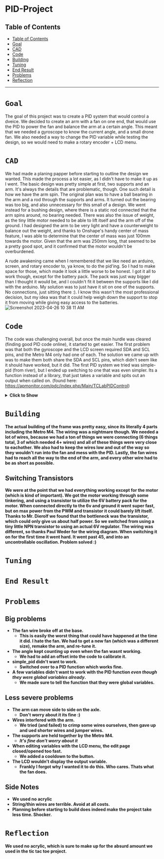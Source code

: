 # PID-Project

## Table of Contents
* [Table of Contents](#TableOfContents)
* [Goal](#Goal)
* [CAD](#CAD)
* [Code](#Code)
* [Building](#Building)
* [Tuning](#Tuning)
* [End Result](#EndResult)
* [Problems](#Problems)
* [Reflection](#Reflection)
---
# `Goal`
The goal of this project was to create a PID system that would control a dveice. We decided to create an arm with a fan on one end, that would use the PID to power the fan and balance the arm at a certain angle. This meant that we needed a gyroscope to know the current angle, and a small drone fan. We also needed a way to change the PID variable while testing the design, so we would need to make a rotary encoder + LCD menu.

# `CAD`
We had made a planing papper before starting to outline the design we wanted. This made the process a lot easier, as I didn't have to make it up as I went. The basic design was pretty simple at first, two supports and an arm. It's always the details that are problematic, though. One such detail is how we have the arm spin. The original plan was to have a ball bearing in the arm and a rod through the supports and arms. It turned out the bearing was too big, and also unnecessary for this small of a design. We went instead for a bushing design, where there is a static rod connected that the arm spins around, no bearing needed.
There was also the issue of weight, as the tiny little motor needed to be able to lift itself and the arm off of the ground. I had designed the arm to be very light and have a counterweight to balance out the weight, and thanks to Onshape's handy center of mass feature, I was able to determine that the center of mass was just 100mm towards the motor. Given that the arm was 250mm long, that seemed to be a pretty good spot, and it confirmed that the motor wouldn't be overburdened. 

A rude awakening came when I remembered that we like need an arduino, screen, and rotary encoder to, ya know, to do the pid'ing. So I had to make space for those, which made it look a little worse to be honest. I got it all to work though, except for the battery pack. The pack was just way bigger than I thought it would be, and I couldn't fit it between the supports like I did with the arduino. My solution was to just have it sit on one of the supports. No connections, just sitting there :). I know this wasn't the most professional decision, but my idea was that it could help weigh down the support to stop it from moving while giving easy access to the batteries.
![Screenshot 2023-04-26 10 38 11 AM](https://user-images.githubusercontent.com/113116247/234610805-64f86760-13fe-4a1f-bbc3-2b34732a7c41.png)


# `Code`
The code was challenging overall, but once the main hurdle was cleared (finding good PID code online), it started to get easier. The first problem was that both the gyroscope and the LCD screen required SDA and SCL pins, and the Metro M4 only had one of each. The solution we came up with was to make them both share the SDA and SCL pins, which didn't seem like it should have worked, but it did. The first PID system we tried was simple-pid (from river), but I ended up switching to one that was even simpler. Its a function instead of a library, that just takes a variable and spits out an output when called on. (found here: https://apmonitor.com/pdc/index.php/Main/TCLabPIDControl) 

<details>
<summary><b>Click to Show<b></summary>
        
<p>
        
```

import board
from lcd.lcd import LCD
from lcd.i2c_pcf8574_interface import I2CPCF8574Interface
import time
import rotaryio
import digitalio
import adafruit_mpu6050
import pwmio

# get and i2c object
i2c = board.I2C()
fan = pwmio.PWMOut(board.D7, duty_cycle=0, frequency=440, variable_frequency=True)
# some LCDs are 0x3f... some are 0x27.

mpu = adafruit_mpu6050.MPU6050(i2c)
lcd = LCD(I2CPCF8574Interface(i2c, 0x27), num_rows=2, num_cols=16)
#screen test
lcd.print("hey")
print("hey")
time.sleep(1)
lcd.clear()
#setting up stuff
encoder = rotaryio.IncrementalEncoder(board.D1, board.D2, divisor=2)
button = digitalio.DigitalInOut(board.D3)
button.direction = digitalio.Direction.INPUT
button.pull = digitalio.Pull.UP
# on/off switch setup
switch = digitalio.DigitalInOut(board.D8)
switch.direction = digitalio.Direction.INPUT
switch.pull = digitalio.Pull.UP

#subtract 12.9 degrees
#variable soup
KP = 1
KI = 1
KD = 1
encoder.position = 0
menu = 1
m_edit = False
last_position = -2
Set = 45
dt = .1
prev = 0
deg = -12.9
ierr = 0
op = 0
P = 0
I = 0
D = 0
#defining the pid function
def pid(Set,ierr,dt,KP,KI,KD):
        global prev
        global deg
        # Parameters in terms of PID coefficients
        op0 = 0
        # upper and lower bounds on heater level
        ophi = 100
        oplo = 10
        # calculate the error
        print("deg = "+str(deg))
        prev = deg
        
        deg=(round(float(mpu.gyro[0])+0.038, 1)*(dt)*(180/3.14159))+prev
        # calculate the measurement derivative
        dpv = (deg - prev) / dt
        error = Set-deg
        # calculate the integral error
        ierr = ierr + KI * error * dt


        # calculate the PID output
        P = KP * error
        I = ierr
        D = -KD * dpv
        op = op0 + P + I + D
        # implement anti-reset windup
        if op < oplo or op > ophi:
            I = I - KI * error * dt
            # clip output
            op = max(oplo,min(ophi,op))
        # return the controller output and PID terms
        return [op,P,I,D,error]

while True:
    print(str(pid(Set,ierr,dt,KP,KI,KD)))
    
    position = encoder.position
    if position > last_position: # Changes the PID values if edit mode is on, changes the menu if edit mode is off
        if m_edit == True:
            if menu == 1:
                KP += 1
            elif menu == 2:
                KI += 1
            elif menu == 3:
                KD += 1
        else:
            menu+=1
    elif position < last_position:
        if m_edit == True:
            if menu == 1:
                KP -= 1
            elif menu == 2:
                KI -= 1
            elif menu == 3:
                KD -= 1
        else:
            menu-=1

    if menu == 0: # Stops the menu from going too far
        menu = 3
    elif menu > 3:
        menu = 1

# checks which page is selected
    if position != last_position or not button.value:
        lcd.clear()
        if menu == 1:
            lcd.print("kP = "+str(KP))
        if menu == 2:
            lcd.print("kI = "+str(KI))
        if menu == 3:
            lcd.print("kD = "+str(KD))
        if m_edit == True:
            lcd.print("          Editing ^v")

    if not button.value:   # Toggles the edit mode
       if m_edit == False:
            m_edit = True
       else:
            m_edit = False

    last_position = position
    time.sleep(dt) # Sleeps for a controlled amount of time to make the gyroscope and PID work.
    print("-------------")
```
</p>  
    
</details>
        
# `Building`
The actual building of the frame was pretty easy, since its literally 4 parts including the Metro M4. The wiring was a nightmare though. We needed a lot of wires, because we had a ton of things we were connecting (6 things total, 3 of which needed 4+ wires) and all of these things were very close to eachother. We also had to keep the wires low and out of the way so they wouldn't run into the fan and mess with the PID. Lastly, the fan wires had to reach all the way to the end of the arm, and every other wire had to be as short as possible.
        
## Switching Transistors
We were at the point that we had everything working **except** for the motor (which is kind of important). We got the motor working through some tinkering, and using a transistor to utilize the 6V battery pack for the motor. When connected directly to the 6v and ground it went super fast, but on max power from the PWM and transistor it could barely lift itself. Thanks to Mr. Dierolf we found that the bottleneck was the transistor, which could only give us about half power. So we switched from using a tiny little NPN transistor to using an actual 6V regulator. The wiring was different, so thanks Paul Weder for the wiring diagram. When switching it on for the first time it went hard. It went past 45, and into an uncontrollable oscillation. Problem solved :) 

# `Tuning`


# `End Result`


# `Problems`
## Big problems
* The fan wire broke off at the base.
  * This is easily the worst thing that could have happened at the time it did. I hate the fan. We had to get a new fan (which was a different size), remake the arm, and re-tune it.
* The angle kept counting up even when the fan wasnt working.
  * We had to add an offset into the code to calibrate it.
* simple_pid didn't want to work.
  * Switched over to a PID function which works fine.
* A few variables didn't want to work with the PID function *even though they were global variables already*.
  * We made sure to tell the function that they were global variables.

## Less severe problems
* The arm can move side to side on the axle.
  * Don't worry about it its fine :)
* Wires interfered with the arm.
  * We tried (and failed) to crimp some wires ourselves, then gave up and ued shorter wires and jumper wires.
* The supports are held together by the Metro M4.
  * *It's fine don't worry about it*
* When editing variables with the LCD menu, the edit page closed/opened too fast.
  * We added a cooldown to the button.
* The LCD wouldn't display the output variable.
  * Frankly I forgot why I wanted it to do this. Who cares. Thats what the fan does.
        
## Side Notes
* We used no acrylic
* String/thin wires are terrible. Avoid at all costs.     
* Planning before starting to build does indeed make the project take less time. Shocker.     
        

# `Reflection`
We used no acrylic, which is sure to make up for the absurd amount we used in the tic tac toe project.
